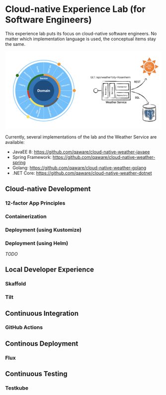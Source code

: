 # Cloud-native Experience Lab (for Software Engineers)

This experience lab puts its focus on cloud-native software engineers. No matter which implementation language is used, the conceptual items stay the same.

![Weather Service Architecture](architecture.png)

Currently, several implementations of the lab and the Weather Service are available:
- JavaEE 8: https://github.com/qaware/cloud-native-weather-javaee
- Spring Framework: https://github.com/qaware/cloud-native-weather-spring
- Golang: https://github.com/qaware/cloud-native-weather-golang
- .NET Core: https://github.com/qaware/cloud-native-weather-dotnet

## Cloud-native Development

### 12-factor App Principles

### Containerization

### Deployment (using Kustomize)

### Deployment (using Helm)
_TODO_

## Local Developer Experience

### Skaffold

### Tilt

## Continuous Integration

### GitHub Actions

## Continous Deployment

### Flux

## Continuous Testing

### Testkube
